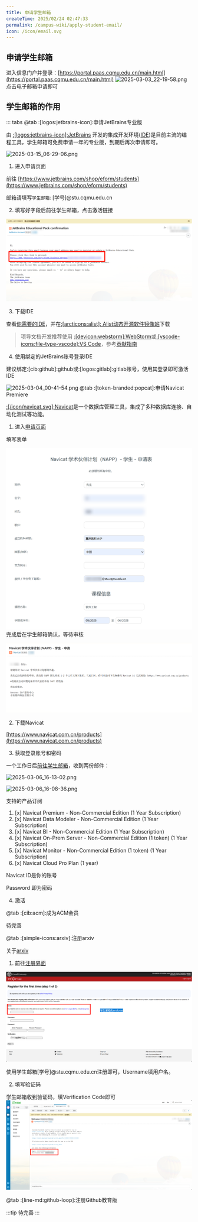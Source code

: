 ```yaml
---
title: 申请学生邮箱
createTime: 2025/02/24 02:47:33
permalink: /campus-wiki/apply-student-email/
icon: /icon/email.svg
---
```


## 申请学生邮箱

进入信息门户并登录：[https://portal.paas.cqmu.edu.cn/main.html](https://portal.paas.cqmu.edu.cn/main.html)
![2025-03-03_22-19-58.png](/src/2025-03-03_22-19-58.png)
点击电子邮箱申请即可



## 学生邮箱的作用

::: tabs
@tab :[logos:jetbrains-icon]:申请JetBrains专业版

由 [:[logos:jetbrains-icon]:JetBrains](https://www.jetbrains.com/zh-cn/) 开发的集成开发环境([IDE](/campus-wiki/common-software/IDE/))是目前主流的编程工具，学生邮箱可免费申请一年的专业版，到期后再次申请即可。

![2025-03-15_06-29-06.png](../../.vuepress/public/src/2025-03-15_06-29-06.png)

1. 进入申请页面

前往 [https://www.jetbrains.com/shop/eform/students](https://www.jetbrains.com/shop/eform/students)

邮箱请填写`学生邮箱`: [学号]@stu.cqmu.edu.cn

2. 填写好字段后前往学生邮箱，点击激活链接

![2025-03-12_16-18-20.png](../../.vuepress/public/src/2025-03-12_16-18-20.png)

3. 下载IDE

查看[你需要的IDE](/campus-wiki/common-software/#ide-篇)，并在[:[arcticons:alist]: Alist动态开源软件镜像站](http://192.168.183.171:5244/softwares/JetBrainsIDEs)下载

> 项导文档开发推荐使用 [:[devicon:webstorm]:WebStorm](/campus-wiki/common-softwares/IDE/WebStorm/)或[:[vscode-icons:file-type-vscode]:VS Code](/campus-wiki/common-software/IDE/VSCode/)，参考[贡献指南](/contribute/#我是文档站的开发者)

4. 使用绑定的JetBrains账号登录IDE

建议绑定:[cib:github]:github或:[logos:gitlab]:gitlab账号，使用其登录即可激活IDE

![2025-03-04_00-41-54.png](/src/2025-03-04_00-41-54.png)
@tab :[token-branded:popcat]:申请Navicat Premiere



[:[/icon/navicat.svg]:Navicat](https://www.navicat.com.cn/)是一个数据库管理工具，集成了多种数据库连接、自动化测试等功能。

1. 进入[申请页面](https://www.navicat.com.cn/sponsorship/education/student)

填写表单

[//]: # (![2025-03-12_23-25-22.png]&#40;/src/2025-03-12_23-25-22.png&#41;)
![2025-03-15_06-50-00.png](../../.vuepress/public/src/2025-03-15_06-50-00.png)
完成后在学生邮箱确认，等待审核

![2025-03-15_06-53-34.png](../../.vuepress/public/src/2025-03-15_06-53-34.png)

2. 下载Navicat

[https://www.navicat.com.cn/products](https://www.navicat.com.cn/products)

3. 获取登录账号和密码

一个工作日后[前往学生邮箱](https://portal.paas.cqmu.edu.cn/main.html)，收到两份邮件：

![2025-03-06_16-13-02.png](/src/2025-03-06_16-13-02.png)

![2025-03-06_16-08-36.png](/src/2025-03-06_16-08-36.png)

支持的产品订阅

1. [x] Navicat Premium - Non-Commercial Edition (1 Year Subscription)
2. [x] Navicat Data Modeler - Non-Commercial Edition (1 Year Subscription)
3. [x] Navicat BI - Non-Commercial Edition (1 Year Subscription)
4. [x] Navicat On-Prem Server - Non-Commercial Edition (1 token) (1 Year Subscription)
5. [x] Navicat Monitor - Non-Commercial Edition (1 token) (1 Year Subscription)
6. [x] Navicat Cloud Pro Plan (1 year)

Navicat ID是你的账号

Password 即为密码

4. 激活

[//]: # (![2025-03-15_06-47-05.png]&#40;../../.vuepress/public/src/2025-03-15_06-47-05.png&#41;)

@tab :[cib:acm]:成为ACM会员

待完善

@tab :[simple-icons:arxiv]:注册arxiv

关于[arxiv](/project-docs/academic-conversion/#arxiv)

1. 前往[注册界面](https://arxiv.org/user/register?submit=Register+for+the+first+time)

![2025-03-15_06-24-52.png](../../.vuepress/public/src/2025-03-15_06-24-52.png)


使用学生邮箱[学号]@stu.cqmu.edu.cn注册即可，Username填用户名。

2. 填写验证码

学生邮箱收到验证码，填Verification Code即可
![2025-03-15_06-19-33.png](../../.vuepress/public/src/2025-03-15_06-19-33.png)

@tab :[line-md:github-loop]:注册Github教育版

:::tip
待完善
:::

